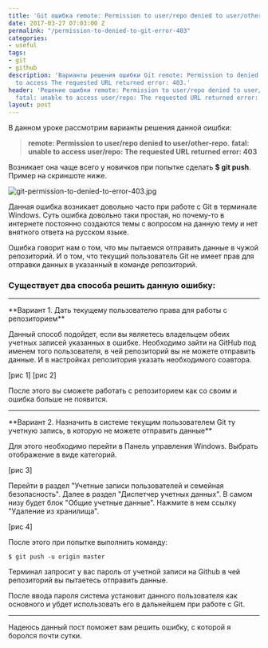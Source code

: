 ```yaml
---
title: 'Git ошибка remote: Permission to user/repo denied to user/other-repo'
date: 2017-03-27 07:03:00 Z
permalink: "/permission-to-denied-to-git-error-403"
categories:
- useful
tags:
- git
- github
description: 'Варианты решения ошибки Git remote: Permission to denied to fatal: unable
  to access The requested URL returned error: 403.'
header: 'Решение ошибки remote: Permission to user/repo denied to user/other-repo.
  fatal: unable to access user/repo: The requested URL returned error: 403'
layout: post
---
```


В данном уроке рассмотрим варианты решения данной оишбки:

> **remote: Permission to user/repo denied to user/other-repo.**
> **fatal: unable to access user/repo: The requested URL returned error: 403** 

Возникает она чаще всего у новичков при попытке сделать **$ git push**. 
Пример на скриншоте ниже.

![git-permission-to-denied-to-error-403.jpg](/uploads/git-permission-to-denied-to-error-403.jpg)

Данная ошибка возникает довольно часто при работе с Git в терминале Windows. Суть ошибка довольно таки простая, но почему-то в интернете постоянно создаются темы с вопросом на данную тему и нет внятного ответа на русском языке.

Ошибка говорит нам о том, что мы пытаемся отправить данные в чужой репозиторий. И о том, что текущий пользователь Git не имеет прав для отправки данных в указанный в команде репозиторий.


### Существует два способа решить данную ошибку:
<hr>
**Вариант 1. Дать текущему пользователю права для работы с репозиторием**

Данный способ подойдет, если вы являетесь владельцем обеих учетных записей указанных в ошибке. Необходимо зайти на GitHub под именем того пользователя, в чей репозиторий вы не можете отправить данные. И в настройках репозитория указать необходимого соавтора. 

[рис 1]
[рис 2]

После этого вы сможете работать с репозиторием как со своим и ошибка больше не появится.
<hr>
**Вариант 2. Назначить в системе текущим пользователем Git ту учетную запись, в которую не можете отправить данные**

Для этого необходимо перейти в Панель управления Windows. Выбрать отображение в виде категорий.

[рис 3]

Перейти в раздел "Учетные записи пользователей и семейная безопасность". Далее в раздел "Диспетчер учетных данных". В самом низу будет блок "Общие учетные данные". Нажмите в нем ссылку "Удаление из хранилища". 

[рис 4]

После этого при попытке выполнить команду:

`$ git push -u origin master`

Терминал запросит у вас пароль от учетной записи на Github в чей репозиторий вы пытаетесь отправить данные.

После ввода пароля система установит данного пользователя как основного и убдет использовать его в дальнейшем при работе с Git.
<hr>
Надеюсь данный пост поможет вам решить ошибку, с которой я боролся почти сутки.

